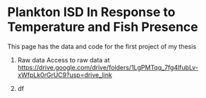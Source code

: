 # Plankton ISD In Response to Temperature and Fish Presence
This page has the data and code for the first project of my thesis

1) Raw data
Access to raw data at https://drive.google.com/drive/folders/1LgPMTqq_7fg4lfubLv-xWfpLk0rGrUC9?usp=drive_link
     
2) df
